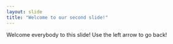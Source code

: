 ```yaml
---
layout: slide
title: "Welcome to our second slide!"
---
```

Welcome everybody to this slide!
Use the left arrow to go back!
